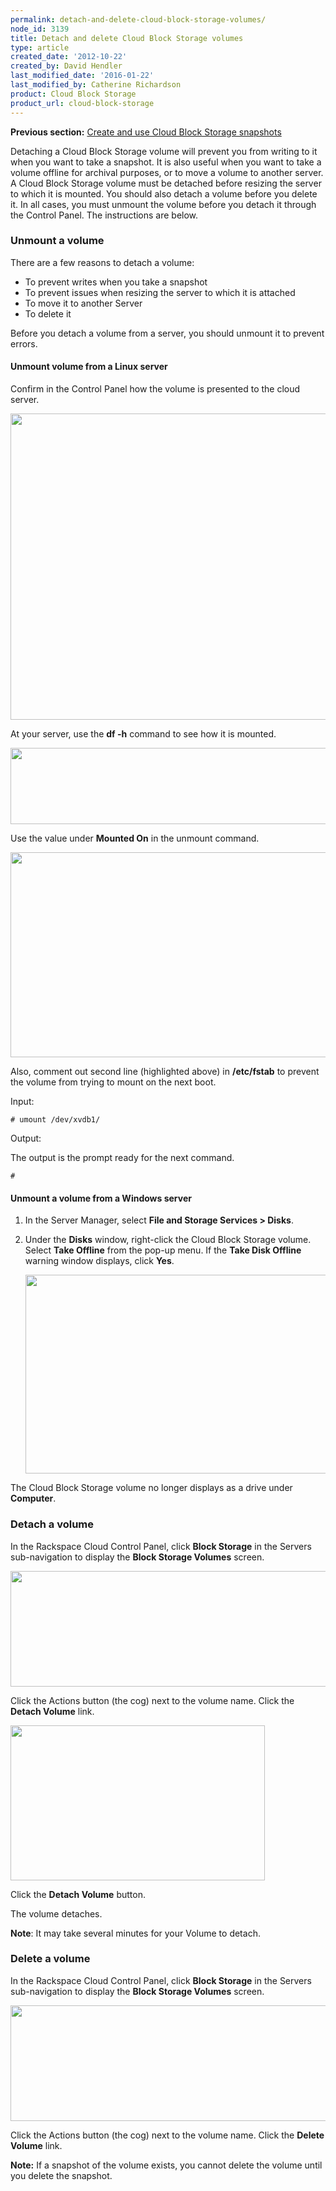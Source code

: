 ```yaml
---
permalink: detach-and-delete-cloud-block-storage-volumes/
node_id: 3139
title: Detach and delete Cloud Block Storage volumes
type: article
created_date: '2012-10-22'
created_by: David Hendler
last_modified_date: '2016-01-22'
last_modified_by: Catherine Richardson
product: Cloud Block Storage
product_url: cloud-block-storage
---
```


**Previous section:** [Create and use Cloud Block Storage
snapshots](/how-to/create-and-use-cloud-block-storage-snapshots)

Detaching a Cloud Block Storage volume will prevent you from writing to
it when you want to take a snapshot. It is also useful when you want to
take a volume offline for archival purposes, or to move a volume to
another server. A Cloud Block Storage volume must be detached before
resizing the server to which it is mounted. You should also detach a
volume before you delete it. In all cases, you must unmount the volume
before you detach it through the Control Panel. The instructions are
below.



### Unmount a volume

There are a few reasons to detach a volume:

-   To prevent writes when you take a snapshot
-   To prevent issues when resizing the server to which it is attached
-   To move it to another Server
-   To delete it

Before you detach a volume from a server, you should unmount it to
prevent errors.

#### Unmount volume from a Linux server

Confirm in the Control Panel how the volume is presented to the cloud
server.

<img src="{% asset_path cloud-block-storage/detach-and-delete-cloud-block-storage-volumes/cbs_location3_0.png %}" width="764" height="490" />

At your server, use the **df -h** command to see how it is mounted.

<img src="{% asset_path cloud-block-storage/detach-and-delete-cloud-block-storage-volumes/mount_point.png %}" width="571" height="122" />

Use the value under **Mounted On** in the unmount command.

<img src="{% asset_path cloud-block-storage/detach-and-delete-cloud-block-storage-volumes/fstab2_0.png %}" width="883" height="328" />

Also, comment out second line (highlighted above) in **/etc/fstab** to
prevent the volume from trying to mount on the next boot.

Input:

    # umount /dev/xvdb1/

Output:

The output is the prompt ready for the next command.

    #

#### Unmount a volume from a Windows server

1.  In the Server Manager, select **File and Storage Services &gt; Disks**.
2.  Under the **Disks** window, right-click the Cloud Block
    Storage volume. Select **Take Offline** from the pop-up menu. If the
    **Take Disk Offline** warning window displays, click **Yes**.

    <img src="{% asset_path cloud-block-storage/detach-and-delete-cloud-block-storage-volumes/win_bringoffline_0.jpeg %}" width="644" height="318" />

The Cloud Block Storage volume no longer displays as a drive under
**Computer**.



### Detach a volume

In the Rackspace Cloud Control Panel, click **Block Storage** in the
Servers sub-navigation to display the **Block Storage Volumes** screen.

<img src="{% asset_path cloud-block-storage/detach-and-delete-cloud-block-storage-volumes/cbs_detachvolume_0.jpeg %}" width="681" height="185" />

Click the Actions button (the cog) next to the volume name. Click the
**Detach Volume** link.

<img src="{% asset_path cloud-block-storage/detach-and-delete-cloud-block-storage-volumes/cbs_detachvolume2_0.jpeg %}" width="407" height="248" />

Click the **Detach Volume** button.

The volume detaches.

**Note**: It may take several minutes for your Volume to detach.



### Delete a volume

In the Rackspace Cloud Control Panel, click **Block Storage** in the
Servers sub-navigation to display the **Block Storage Volumes** screen.

<img src="{% asset_path cloud-block-storage/detach-and-delete-cloud-block-storage-volumes/cbs_detachvolume3.jpeg %}" width="681" height="185" />

Click the Actions button (the cog) next to the volume name. Click the
**Delete Volume** link.

**Note:** If a snapshot of the volume exists, you cannot delete the
volume until you delete the snapshot.
